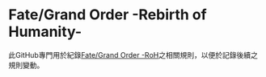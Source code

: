 # Fate/Grand Order -Rebirth of Humanity-
此GitHub專門用於紀錄[Fate/Grand Order -RoH](https://sites.google.com/view/fgo-trpg-roh/homepage "官網")之相關規則，以便於記錄後續之規則變動。
